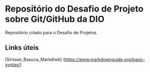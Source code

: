 # Repositório do Desafio de Projeto sobre Git/GitHub da DIO
Repositório criado para o Desafio de Projetos.

## Links úteis
[Sintaxe_Basuca_Markdiwb] (https://www.markdownguide.org/basic-syntax/)

